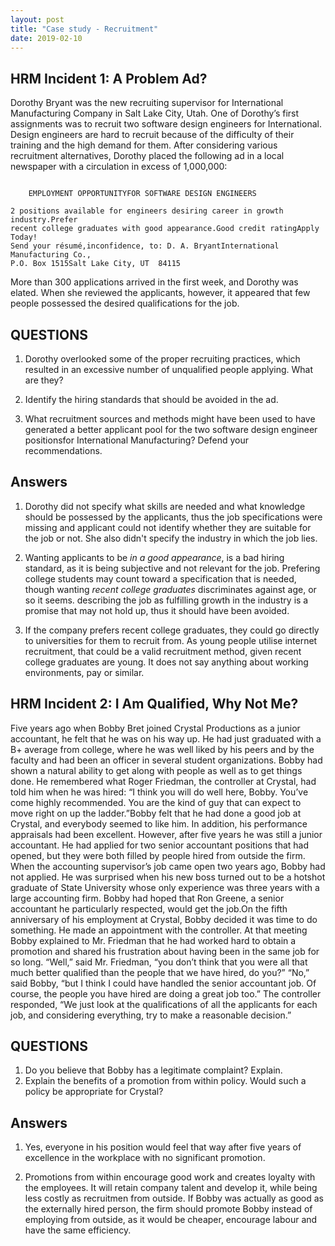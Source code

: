 ```yaml
---
layout: post
title: "Case study - Recruitment"
date: 2019-02-10
---
```


## HRM Incident 1: A Problem Ad? 

Dorothy Bryant was the new recruiting supervisor for International Manufacturing
Company in Salt Lake City, Utah. One of Dorothy’s first assignments was to
recruit two software design engineers for International. Design engineers are
hard to recruit because of the difficulty of their training and the high demand
for them. After considering various recruitment alternatives, Dorothy placed the
following ad in a local newspaper with a circulation in excess of 1,000,000:

```

    EMPLOYMENT OPPORTUNITYFOR SOFTWARE DESIGN ENGINEERS

2 positions available for engineers desiring career in growth industry.Prefer
recent college graduates with good appearance.Good credit ratingApply Today!
Send your résumé,inconfidence, to: D. A. BryantInternational Manufacturing Co.,
P.O. Box 1515Salt Lake City, UT  84115    

```

More than 300 applications arrived in the first week, and Dorothy was elated.
When she reviewed the applicants, however, it appeared that few people possessed
the desired qualifications for the job.


## QUESTIONS

1. Dorothy overlooked some of the proper recruiting practices, which resulted in
   an excessive number of unqualified people applying. What are they?

2. Identify the hiring standards that should be avoided in the ad.   

3. What recruitment sources and methods might have been used to have generated a
   better applicant pool for the two software design engineer positionsfor
   International Manufacturing? Defend your recommendations.

## Answers

1. Dorothy did not specify what skills are needed and what knowledge should be
   possessed by the applicants, thus the job specifications were missing and
   applicant could not identify whether they are suitable for the job or not.
   She also didn't specify the industry in which the job lies. 

2. Wanting applicants to be *in a good appearance*, is a bad hiring standard, as
   it is being subjective and not relevant for the job. Prefering college
   students may count toward a specification that is needed, though wanting
   *recent college graduates* discriminates against age, or so it seems.
   describing the job as fulfilling growth in the industry is a promise that may
   not hold up, thus it should have been avoided.

3. If the company prefers recent college graduates, they could go directly to
   universities for them to recruit from. As young people utilise internet
   recruitment, that could be a valid recruitment method, given recent college
   graduates are young. It does not say anything about working environments, pay
   or similar.

## HRM Incident 2: I Am Qualified, Why Not Me? 

Five years ago when Bobby Bret joined Crystal Productions as a junior
accountant, he felt that he was on his way up. He had just graduated with a B+
average from college, where he was well liked by his peers and by the faculty
and had been an officer in several student organizations. Bobby had shown a
natural ability to get along with people as well as to get things done. He
remembered what Roger Friedman, the controller at Crystal, had told him when he
was hired: “I think you will do well here, Bobby. You’ve come highly
recommended. You are the kind of guy that can expect to move right on up the
ladder.”Bobby felt that he had done a good job at Crystal, and everybody seemed
to like him. In addition, his performance appraisals had been excellent.
However, after five years he was still a junior accountant. He had applied for
two senior accountant positions that had opened, but they were both filled by
people hired from outside the firm. When the accounting supervisor’s job came
open two years ago, Bobby had not applied. He was surprised when his new boss
turned out to be a hotshot graduate of State University whose only experience
was three years with a large accounting firm. Bobby had hoped that Ron Greene, a
senior accountant he particularly respected, would get the job.On the fifth
anniversary of his employment at Crystal, Bobby decided it was time to do
something. He made an appointment with the controller. At that meeting Bobby
explained to Mr. Friedman that he had worked hard to obtain a promotion and
shared his frustration about having been in the same job for so long. “Well,”
said Mr. Friedman, “you don’t think that you were all that much better qualified
than the people that we have hired, do you?” “No,” said Bobby, “but I think I
could have handled the senior accountant job. Of course, the people you have
hired are doing a great job too.” The controller responded, “We just look at the
qualifications of all the applicants for each job, and considering everything,
try to make a reasonable decision.”

## QUESTIONS

1. Do you believe that Bobby has a legitimate complaint? Explain.
2. Explain the benefits of a promotion from within policy. Would such a policy
   be appropriate for Crystal?

## Answers

1. Yes, everyone in his position would feel that way after five years of
   excellence in the workplace with no significant promotion.

2. Promotions from within encourage good work and creates loyalty with the
   employees. It will retain company talent and develop it, while being less
   costly as recruitmen from outside. If Bobby was actually as good as the
   externally hired person, the firm should promote Bobby instead of employing
   from outside, as it would be cheaper, encourage labour and have the same
   efficiency.
